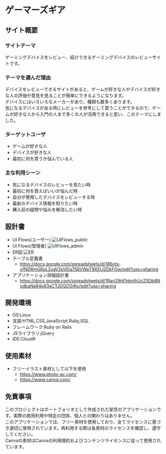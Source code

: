 # ゲーマーズギア

## サイト概要

### サイトテーマ
ゲーミングデバイスをレビュー、紹介できるゲーミングデバイスのレビューサイトです。

### テーマを選んだ理由
デバイスをレビューできるサイトがあると、ゲームが好きな人やデバイスが好きな人の評価や意見を見ることが簡単にできるようになります。<br>
デバイスにはいろいろなメーカーがあり、種類も数多くあります。<br>
気になるデバイスがある時にレビューを参考にして買うことができるので、ゲームが好きな人から入門の人まで多くの人が活用できると思い、このテーマにしました。

### ターゲットユーザ
- ゲームが好きな人
- デバイスが好きな人
- 最初に何を買うか悩んでいる人

### 主な利用シーン
- 気になるデバイスのレビューを見たい時
- 最初に何を買えばいいか悩んだ時
- 自分が使用したデバイスをレビューする時
- 最新のデバイス情報を知りたい時
- 購入前の疑問や悩みを解消したい時

## 設計書

- UI Flows(ユーザー)
![UIFlows_public](https://github.com/ryotanakae/gamersgear/assets/164773418/890cd5b2-6cf3-4032-ad89-c92f88c0bb07)
- UI Flows(管理者)
![UIFlows_admin](https://github.com/ryotanakae/gamersgear/assets/164773418/63b5774a-c905-4d5c-bfa1-0e59321afae0)
- ER図
![ER](https://github.com/ryotanakae/gamersgear/assets/164773418/473342a6-e5e2-438a-9f94-a08ce8806607)
- テーブル定義書
  - https://docs.google.com/spreadsheets/d/186otx-xfNDRmGRqL2yaV2pVDa758VWpT9XEIJ2DkFGw/edit?usp=sharing
- アプリケーション詳細設計書
  - https://docs.google.com/spreadsheets/d/1Ran29HI1nknlhUcZ5Db8NsdbaNa94p63sCTJDQOGiKo/edit?usp=sharing

## 開発環境
- OS:Linux
- 言語:HTML,CSS,JavaScript,Ruby,SQL
- フレームワーク:Ruby on Rails
- JSライブラリ:jQuery
- IDE:Cloud9

## 使用素材
- フリーイラスト素材として以下を使用
  - https://www.photo-ac.com/
  - https://www.canva.com/

## 免責事項
このプロジェクトはポートフォリオとして作成された架空のアプリケーションです。実際の商用利用や特定の団体、個人との関わりはありません。<br>
このアプリケーションでは、フリー素材を使用しており、全てライセンスに基づき適切に使用されています。再利用する際は各素材のライセンスを確認し、遵守してください。<br>
Canvaの素材はCanvaの利用規約およびコンテンツライセンスに従って使用されています。
